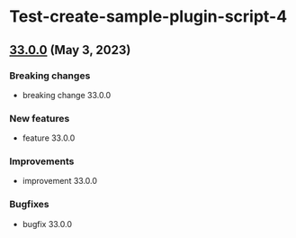 # Test-create-sample-plugin-script-4
## [33.0.0](33.0.0) (May 3, 2023)
### Breaking changes

* breaking change 33.0.0

### New features

* feature 33.0.0

### Improvements

* improvement 33.0.0

### Bugfixes

* bugfix 33.0.0

